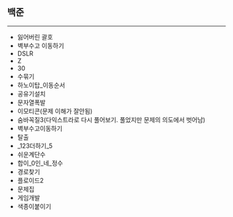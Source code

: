 ## 백준

---

-   잃어버린 괄호
-   벽부수고 이동하기
-   DSLR
-   Z
-   30
-   수묶기
-   하노이탑_이동순서
-   공유기설치 
-   문자열폭발
-   이모티콘(문제 이해가 잘안됨)
-   숨바꼭질3(다익스트라로 다시 풀어보기. 풀었지만 문제의 의도에서 벗어남)
-   벽부수고이동하기
-   탈출
-   _123더하기_5
-   쉬운계단수
-   합이_0인_네_정수
-   경로찾기
-   플로이드2
-   문제집
-   게임개발
-   색종이붙이기